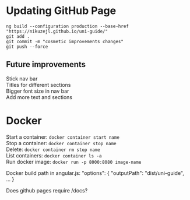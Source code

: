# Updating GitHub Page
`ng build --configuration production --base-href "https://nikuzejl.github.io/uni-guide/"`  
`git add .`  
`git commit -m "cosmetic improvements changes"`  
`git push --force`  

## Future improvements
Stick nav bar  
Titles for different sections  
Bigger font size in nav bar  
Add more text and sections  

# Docker
Start a container: `docker container start name`  
Stop a container: `docker container stop name`  
Delete: `docker container rm stop name`  
List containers: `docker container ls -a`  
Run docker image: `docker run -p 8000:8080 image-name`  

Docker build path in angular.js:
          "options": {
            "outputPath": "dist/uni-guide",
             ...
            }

Does github pages require /docs?


